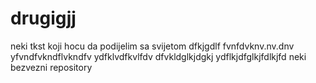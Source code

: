 # drugigjj
neki tkst koji hocu da podijelim sa svijetom
dfkjgdlf
fvnfdvknv.nv.dnv
yfvndfvkndflvkndfv
ydfklvdfkvlfdv
dfvkldglkjdgkj
ydflkjdfglkjfdlkjfd
neki bezvezni repository
